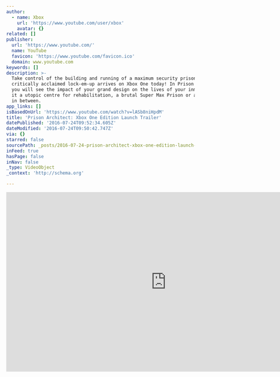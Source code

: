 ```yaml
---
author:
  - name: Xbox
    url: 'https://www.youtube.com/user/xbox'
    avatar: {}
related: []
publisher:
  url: 'https://www.youtube.com/'
  name: YouTube
  favicon: 'https://www.youtube.com/favicon.ico'
  domain: www.youtube.com
keywords: []
description: >-
  Take control of the building and running of a maximum security prison as the
  critically acclaimed lock-em-up arrives on Xbox One today! In Prison Architect
  you will see the impact of your grand design on the lives of your inmates be
  it a utopic centre for rehabilitation, a brutal Super Max Prison or anything
  in between.
app_links: []
isBasedOnUrl: 'https://www.youtube.com/watch?v=lASb8niHpdM'
title: 'Prison Architect: Xbox One Edition Launch Trailer'
datePublished: '2016-07-24T09:52:34.605Z'
dateModified: '2016-07-24T09:50:42.747Z'
via: {}
starred: false
sourcePath: _posts/2016-07-24-prison-architect-xbox-one-edition-launch-trailer.md
inFeed: true
hasPage: false
inNav: false
_type: VideoObject
_context: 'http://schema.org'

---
```

<iframe src="https://cdn.embedly.com/widgets/media.html?src=https%3A%2F%2Fwww.youtube.com%2Fembed%2FlASb8niHpdM%3Ffeature%3Doembed&amp;url=http%3A%2F%2Fwww.youtube.com%2Fwatch%3Fv%3DlASb8niHpdM&amp;image=https%3A%2F%2Fi.ytimg.com%2Fvi%2FlASb8niHpdM%2Fhqdefault.jpg&amp;key=b7d04c9b404c499eba89ee7072e1c4f7&amp;type=text%2Fhtml&amp;schema=youtube" width="854" height="480" scrolling="no" frameborder="0" allowfullscreen="" style=""></iframe>